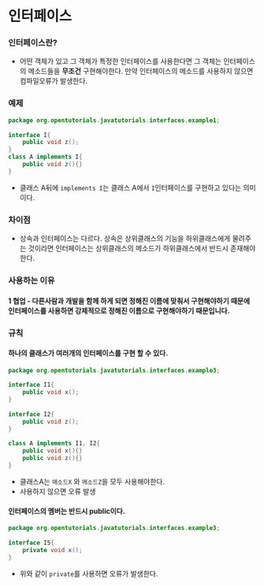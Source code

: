 # 인터페이스
### 인터페이스란?
+ 어떤 객체가 있고 그 객체가 특정한 인터페이스를 사용한다면 그 객체는 인터페이스의 메소드들을 **무조건** 구현해야한다. 만약 인터페이스의 메소드를 사용하지 않으면 컴파일오류가 발생한다.
### 예제
``` java
package org.opentutorials.javatutorials.interfaces.example1;
 
interface I{
    public void z();
}
class A implements I{
    public void z(){}
}
```
+ 클래스 A뒤에 `implements I`는 클래스 A에서 `I`인터페이스를 구현하고 있다는 의미이다.

### 차이점
+ 상속과 인터페이스는 다르다. 상속은 상위클래스의 기능을 하위클래스에게 물려주는 것이라면 인터페이스는 상위클래스의 메소드가 하위클래스에서 반드시 존재해야한다.

### 사용하는 이유
#### 1 협업 - 다른사람과 개발을 함께 하게 되면 정해진 이름에 맞춰서 구현해야하기 때문에 인터페이스를 사용하면 강제적으로 정해진 이름으로 구현해야하기 때문입니다.

### 규칙
#### 하나의 클래스가 여러개의 인터페이스를 구현 할 수 있다.
``` JAVA
package org.opentutorials.javatutorials.interfaces.example3;
 
interface I1{
    public void x();
}
 
interface I2{
    public void z();
}
 
class A implements I1, I2{
    public void x(){}
    public void z(){}   
}
```
+ 클래스A는 `매소드X` 와 `메소드Z`을 모두 사용해야한다.
+ 사용하지 않으면 오류 발생
#### 인터페이스의 멤버는 반드시 public이다.
```java
package org.opentutorials.javatutorials.interfaces.example3;
 
interface I5{
    private void x();
}
```
+ 위와 같이 `private`를 사용하면 오류가 발생한다.
